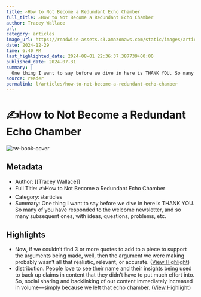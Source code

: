 ```yaml
---
title: ✍️How to Not Become a Redundant Echo Chamber
full_title: ✍️How to Not Become a Redundant Echo Chamber
author: Tracey Wallace
url: 
category: articles
image_url: https://readwise-assets.s3.amazonaws.com/static/images/article0.00998d930354.png
date: 2024-12-29
time: 6:40 PM
last_highlighted_date: 2024-08-01 22:36:37.387739+00:00
published_date: 2024-07-31
summary: |
  One thing I want to say before we dive in here is THANK YOU. So many of you have responded to the welcome newsletter, and so many subsequent ones, with ideas, questions, problems, etc.
source: reader
permalink: l/articles/how-to-not-become-a-redundant-echo-chamber
---
```

# ✍️How to Not Become a Redundant Echo Chamber

![rw-book-cover](https://readwise-assets.s3.amazonaws.com/static/images/article0.00998d930354.png)

## Metadata
- Author: [[Tracey Wallace]]
- Full Title: ✍️How to Not Become a Redundant Echo Chamber
- Category: #articles
- Summary: One thing I want to say before we dive in here is THANK YOU. So many of you have responded to the welcome newsletter, and so many subsequent ones, with ideas, questions, problems, etc.

## Highlights
- Now, if we couldn’t find 3 or more quotes to add to a piece to support the arguments being made, well, then the argument we were making probably wasn’t all that realistic, relevant, or accurate. ([View Highlight](https://read.readwise.io/read/01j481cpycm5wp6552bdnyfez7))
- distribution. People love to see their name and their insights being used to back up claims in content that they didn’t have to put much effort into. So, social sharing and backlinking of our content immediately increased in volume––simply because we left that echo chamber. ([View Highlight](https://read.readwise.io/read/01j481d170mnb2dykhjyagz26z))



